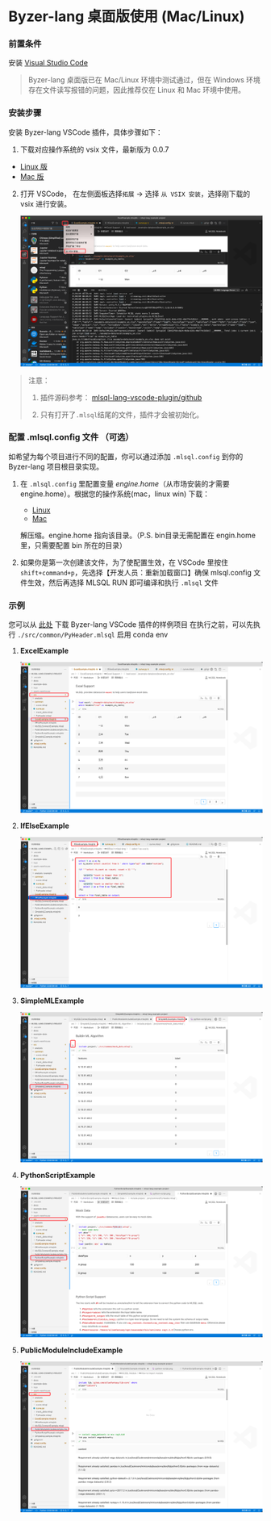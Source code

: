 # Byzer-lang 桌面版使用 (Mac/Linux)

### 前置条件
安装 [Visual Studio Code](https://code.visualstudio.com/)

> Byzer-lang 桌面版已在 Mac/Linux 环境中测试通过，但在 Windows 环境存在文件读写报错的问题，因此推荐仅在 Linux 和 Mac 环境中使用。

### 安装步骤

安装 Byzer-lang VSCode 插件，具体步骤如下：
  1. 下载对应操作系统的 vsix 文件，最新版为 0.0.7
  - [Linux 版](https://download.byzer.org/byzer/2.2.1/byzer-lang-linux-0.0.7.vsix)
  - [Mac 版](https://download.byzer.org/byzer/2.2.1/byzer-lang-darwin-0.0.7.vsix)

  2. 打开 VSCode， 在左侧面板选择`拓展` -> 选择 `从 VSIX 安装`，选择刚下载的 vsix 进行安装。

     ![img.png](images/img_local_install.png)

> 注意：
>
> 1. 插件源码参考： [mlsql-lang-vscode-plugin/github](https://github.com/allwefantasy/mlsql-lang-vscode-plugin)
>
> 2. 只有打开了`.mlsql`结尾的文件，插件才会被初始化。

### 配置 .mlsql.config 文件 （可选）

如希望为每个项目进行不同的配置，你可以通过添加 `.mlsql.config` 到你的 Byzer-lang 项目根目录实现。

1. 在 `.mlsql.config` 里配置变量 *engine.home*（从市场安装的才需要 engine.home）。根据您的操作系统(mac，linux win) 下载：
   - [Linux](https://download.byzer.org/byzer/2.2.1/byzer-lang-linux-amd64-3.0-2.2.1.tar.gz)
   - [Mac](https://download.byzer.org/byzer/2.2.1/byzer-lang-darwin-amd64-3.0-2.2.1.tar.gz)
   
   解压缩。engine.home 指向该目录。（P.S. bin目录无需配置在 engin.home 里，只需要配置 bin 所在的目录）
   
3. 如果你是第一次创建该文件，为了使配置生效，在 VSCode 里按住 `shift+command+p`，先选择【开发人员：重新加载窗口】确保 mlsql.config 文件生效，然后再选择 MLSQL RUN 即可编译和执行 `.mlsql` 文件

### 示例

您可以从 [此处](https://github.com/allwefantasy/mlsql-lang-example-project) 下载 Byzer-lang VSCode 插件的样例项目
在执行之前，可以先执行 `./src/common/PyHeader.mlsql`  启用 conda env 

1. **ExcelExample**

   ![img.png](images/img_eg_execl.png)

2. **IfElseExample**

   ![img_1.png](images/img_eg_ifelse.png)

3. **SimpleMLExample**

   ![img_2.png](images/img_eg_mlsqlnb.png)

4. **PythonScriptExample**

   ![img_3.png](images/img_eg_pyscript.png)

5. **PublicModuleIncludeExample**

   ![img_4.png](images/img_eg_module_include.png)